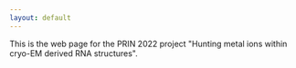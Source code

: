 ```yaml
---
layout: default
---
```


This is the web page for the PRIN 2022 project "Hunting metal ions within cryo-EM derived RNA structures".

